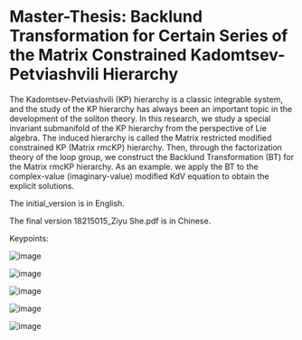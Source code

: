 # Master-Thesis: Backlund Transformation for Certain Series of the Matrix Constrained Kadomtsev-Petviashvili Hierarchy

The Kadomtsev-Petviashvili (KP) hierarchy is a classic integrable system, and the study of the KP hierarchy has always been an important topic in the development of the soliton theory. In this research, we study a special invariant submanifold of the KP hierarchy from the perspective of Lie algebra. The induced hierarchy is called the Matrix restricted modified constrained KP (Matrix rmcKP) hierarchy. Then, through the factorization theory of the loop group, we construct the Backlund Transformation (BT) for the Matrix rmcKP hierarchy. As an example. we apply the BT to the complex-value (imaginary-value) modified KdV equation to obtain the explicit solutions.

The initial_version is in English.

The final version 18215015_Ziyu She.pdf is in Chinese.

Keypoints:

![image](https://github.com/SheZiyu/Master-Thesis/assets/98766434/a1f42a33-62c3-41a9-950d-484c76051917)

![image](https://github.com/SheZiyu/Master-Thesis/assets/98766434/eecbb9d7-201b-420f-85f9-501f92d328dc)

![image](https://github.com/SheZiyu/Master-Thesis/assets/98766434/a2e4d00f-e333-4d89-8ac4-0e14e10eb74a)

![image](https://github.com/SheZiyu/Master-Thesis/assets/98766434/906471bd-0531-4e88-bd65-b3947dadf9ba)

![image](https://github.com/SheZiyu/Master-Thesis/assets/98766434/8f03ed7a-995d-4d69-b723-49f8c86bbcd6)






 
 

